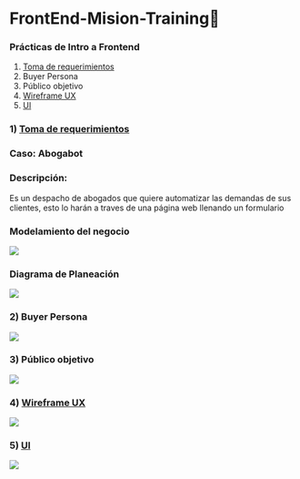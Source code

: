 # FrontEnd-Mision-Training🚀

### Prácticas de Intro a Frontend

1. [Toma de requerimientos](https://github.com/doguedogue/FrontEnd-Mision-Training/tree/main/Pr%C3%A1ctica%201/1.-Requerimientos%20Abogabot.doc)
2. Buyer Persona
3. Público objetivo
4. [Wireframe UX](https://github.com/doguedogue/FrontEnd-Mision-Training/tree/main/Pr%C3%A1ctica%201/Abogabot_Wireframe.pdf)
5. [UI](https://github.com/doguedogue/FrontEnd-Mision-Training/tree/main/Pr%C3%A1ctica%201/Abogabot_UI.pdf)

### 1) [Toma de requerimientos](https://github.com/doguedogue/FrontEnd-Mision-Training/tree/main/Pr%C3%A1ctica%201/1.-Requerimientos%20Abogabot.doc)

### Caso: Abogabot

### Descripción:

Es un despacho de abogados que quiere automatizar las demandas de sus clientes, esto lo harán a traves de una página web llenando un formulario

### Modelamiento del negocio

![](image/README/1645340728553.png)

### Diagrama de Planeación

![](image/README/1645340797031.png)

### 2) Buyer Persona

![](image/buyer_persona.png)

### 3) Público objetivo

![](image/Target_Audience.jpg)

### 4) [Wireframe UX](https://github.com/doguedogue/FrontEnd-Mision-Training/tree/main/Pr%C3%A1ctica%201/Abogabot_Wireframe.pdf)

![](image/Abogabot_Wireframe.jpg)

### 5) [UI](https://github.com/doguedogue/FrontEnd-Mision-Training/tree/main/Pr%C3%A1ctica%201/Abogabot_UI.pdf)

![](image/Abogabot_UI.jpg)
